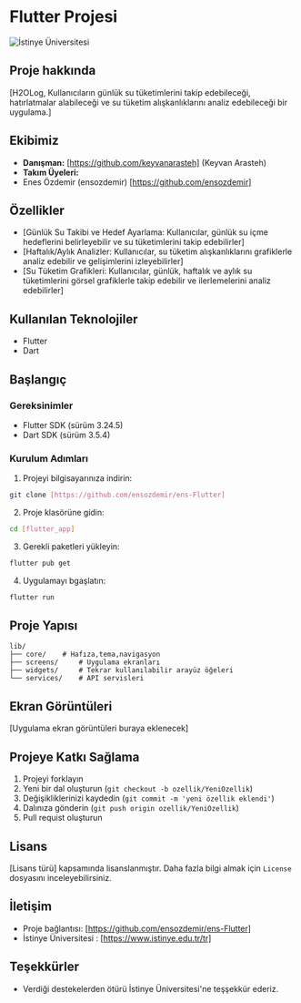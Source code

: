 # Flutter Projesi

![İstinye Üniversitesi](https://www.unitededucation.com/linklogoch/istinye-university-logo.png)

## Proje hakkında
[H2OLog, Kullanıcıların günlük su tüketimlerini takip edebileceği, hatırlatmalar alabileceği ve su tüketim alışkanlıklarını analiz edebileceği bir uygulama.]

## Ekibimiz
- **Danışman:** [https://github.com/keyvanarasteh] (Keyvan Arasteh)
- **Takım Üyeleri:** 
 - Enes Özdemir (ensozdemir) [https://github.com/ensozdemir] 

## Özellikler
- [Günlük Su Takibi ve Hedef Ayarlama: Kullanıcılar, günlük su içme hedeflerini belirleyebilir ve su tüketimlerini takip edebilirler]
- [Haftalık/Aylık Analizler: Kullanıcılar, su tüketim alışkanlıklarını grafiklerle analiz edebilir ve gelişimlerini izleyebilirler]
- [Su Tüketim Grafikleri: Kullanıcılar, günlük, haftalık ve aylık su tüketimlerini görsel grafiklerle takip edebilir ve ilerlemelerini analiz edebilirler]

## Kullanılan Teknolojiler
- Flutter
- Dart


## Başlangıç


### Gereksinimler
- Flutter SDK (sürüm 3.24.5)
- Dart SDK (sürüm 3.5.4)

### Kurulum Adımları
1. Projeyi bilgisayarınıza indirin:
```bash
git clone [https://github.com/ensozdemir/ens-Flutter]
```

2. Proje klasörüne gidin:
```bash
cd [flutter_app]
```

3. Gerekli paketleri yükleyin:
```bash
flutter pub get
```

4. Uygulamayı bgaşlatın:
```bash
flutter run
```

## Proje Yapısı
```
lib/
├── core/    # Hafıza,tema,navigasyon
├── screens/     # Uygulama ekranları
├── widgets/     # Tekrar kullanılabilir arayüz öğeleri
└── services/    # API servisleri
```

## Ekran Görüntüleri
[Uygulama ekran görüntüleri buraya eklenecek]

## Projeye Katkı Sağlama
1. Projeyi forklayın
2. Yeni bir dal oluşturun (`git checkout -b ozellik/YeniOzellik`)
3. Değişikliklerinizi kaydedin (`git commit -m 'yeni özellik eklendi'`)
4. Dalınıza gönderin (`git push origin ozellik/YeniOzellik`)
5. Pull requist oluşturun

## Lisans 
[Lisans türü] kapsamında lisanslanmıştır. Daha fazla bilgi almak için `License` dosyasını inceleyebilirsiniz.

## İletişim
- Proje bağlantısı: [https://github.com/ensozdemir/ens-Flutter]
- İstinye Üniversitesi : [https://www.istinye.edu.tr/tr]

## Teşekkürler 
- Verdiği destekelerden ötürü İstinye Üniversitesi'ne teşşekkür ederiz.
